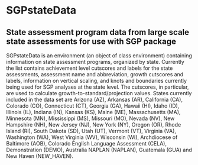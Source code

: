 SGPstateData
============

State assessment program data from large scale state assessments for use with SGP package
-----------------------------------------------------------------------------------------

SGPstateData is an environment (an object of class environment) containing information on state assessment programs, organized by state. Currently the list contains achievement level 
cutscores and labels for the 
state assessments, assessment name and abbreviation, growth cutscores and labels, information on vertical scaling, and knots and boundaries currently being used for SGP analyses
at the state level. The cutscores, in particular, are used to calculate growth-to-standard/projection values. States currently included in the data set are Arizona (AZ), Arkansas (AR), California (CA),
Colorado (CO), Connecticut (CT), Georgia (GA), Hawaii (HI), Idaho (ID), Illinois (IL), Indiana (IN), Kansas (KS), Maine (ME), Massachusetts (MA), Minnesota (MN), Mississippi (MS),
Missouri (MO), Nevada (NV), New Hampshire (NH), New Jersey (NJ), New York (NY), Oregon (OR), Rhode Island (RI), South Dakota (SD), Utah (UT), Vermont (VT), Virginia (VA), Washington (WA),
West Virginia (WV), Wisconsin (WI), Archdiocese of Baltimore (AOB), Colorado English Language Assessment (CELA), Demonstration (DEMO), Australia NAPLAN (NAPLAN), Guatemala (GUA) and New Haven (NEW\_HAVEN).

